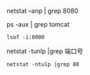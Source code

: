 netstat –anp | grep 8080

ps -aux | grep tomcat

```
lsof -i:8000
```

netstat -tunlp |grep 端口号

```
netstat -ntulp |grep 80
```

